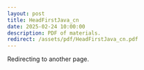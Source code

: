 ```yaml
---
layout: post
title: HeadFirstJava_cn
date: 2025-02-24 10:00:00
description: PDF of materials.
redirect: /assets/pdf/HeadFirstJava_cn.pdf
---
```


Redirecting to another page.
